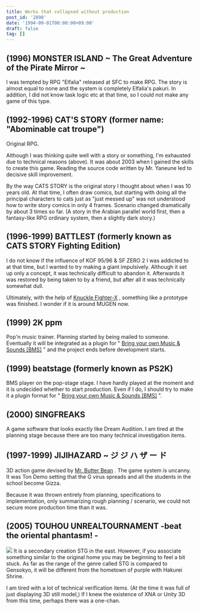 ```yaml
---
title: Works that collapsed without production
post_id: '2898'
date: '1994-09-01T00:00:00+09:00'
draft: false
tag: []
---
```


## (1996) MONSTER ISLAND ~ The Great Adventure of the Pirate Mirror ~

I was tempted by RPG "Elfalia" released at SFC to make RPG. The story is almost equal to none and the system is completely Elfalia's pakuri. In addition, I did not know task logic etc at that time, so I could not make any game of this type.

## (1992-1996) CAT'S STORY (former name: "Abominable cat troupe")

Original RPG.

Although I was thinking quite well with a story or something, I'm exhausted due to technical reasons (above). It was about 2003 when I gained the skills to create this game. Reading the source code written by Mr. Yaneune led to decisive skill improvement.

By the way CATS STORY is the original story I thought about when I was 10 years old. At that time, I often draw comics, but starting with doing all the principal characters to cats just as "just messed up" was not understood how to write story comics in only 4 frames. Scenario changed dramatically by about 3 times so far. (A story in the Arabian parallel world first, then a fantasy-like RPG ordinary system, then a slightly dark story.)

## (1996-1999) BATTLEST (formerly known as CATS STORY Fighting Edition)

I do not know if the influence of KOF 95/96 & SF ZERO 2 I was addicted to at that time, but I wanted to try making a giant impulsively. Although it set up only a concept, it was technically difficult to abandon it. Afterwards it was restored by being taken to by a friend, but after all it was technically somewhat dull.

Ultimately, with the help of [Knuckle Fighter-X](http://www.vector.co.jp/soft/win95/game/se045045.html) , something like a prototype was finished. I wonder if it is around MUGEN now.

## (1999) 2K ppm

Pop'n music trainer. Planning started by being mailed to someone. Eventually it will be integrated as a plugin for " [Bring your own Music & Sounds \[BMS\]](/2993) " and the project ends before development starts.

## (1999) beatstage (formerly known as PS2K)

BMS player on the pop-stage stage. I have hardly played at the moment and it is undecided whether to start production. Even if I do, I should try to make it a plugin format for " [Bring your own Music & Sounds \[BMS\]](/2993) ".

## (2000) SINGFREAKS

A game software that looks exactly like Dream Audition. I am tired at the planning stage because there are too many technical investigation items.

## (1997-1999) JIJIHAZARD ~ ジ ジ ハ ザ ー ド

3D action game devised by [Mr. Butter Bean](http://mixi.jp/show_friend.pl?id=2308126) . The game system is uncanny. It was Ton Demo setting that the G virus spreads and all the students in the school become Gizza.

Because it was thrown entirely from planning, specifications to implementation, only summarizing rough planning / scenario, we could not secure more production time than it was.

## (2005) TOUHOU UNREALTOURNAMENT -beat the oriental phantasm! -

![](https://danmaq.com/wp-content/uploads/2013/11/Logo.png) It is a secondary creation STG in the east. However, if you associate something similar to the original home you may be beginning to feel a bit stuck. As far as the range of the genre called STG is compared to Gensokyo, it will be different from the hometown of purple with Hakurei Shrine.

I am tired with a lot of technical verification items. (At the time it was full of just displaying 3D still model,) If I knew the existence of XNA or Unity 3D from this time, perhaps there was a one-chan.